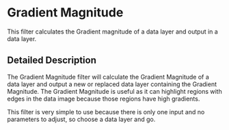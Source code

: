 # Gradient Magnitude

This filter calculates the Gradient magnitude of a data layer and output in a data layer.

## Detailed Description

The Gradient Magnitude filter will calculate the Gradient Magnitude of a data layer and output a new or replaced data layer containing the Gradient Magnitude. The Gradient Magnitude is useful as it can highlight regions with edges in the data image because those regions have high gradients.

This filter is very simple to use because there is only one input and no parameters to adjust, so choose a data layer and go.
